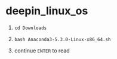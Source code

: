 # deepin_linux_os

1. ```cd Downloads```

2. ```bash Anaconda3-5.3.0-Linux-x86_64.sh ```

3. continue ```ENTER``` to read <Anaconda End User License Agreement>
